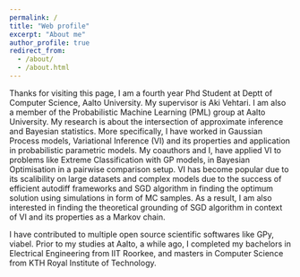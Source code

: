 ```yaml
---
permalink: /
title: "Web profile"
excerpt: "About me"
author_profile: true
redirect_from:
  - /about/
  - /about.html
---
```




Thanks for visiting this page, I am a fourth year Phd Student at Deptt of Computer Science, Aalto University. My supervisor is
Aki Vehtari. I am also a member of the Probabilistic Machine Learning (PML) group at Aalto University.
My research is about the intersection of approximate inference and Bayesian statistics.
More specifically, I have worked in Gaussian Process models, Variational Inference (VI) and its properties
and  application in probabilistic parametric models. My coauthors and I, have applied VI to problems like Extreme Classification with GP models, in Bayesian Optimisation in a pairwise comparison setup.
 VI has become popular due to its scalibility
on large datasets and complex models due to the success of efficient autodiff frameworks and SGD algorithm
in finding the optimum solution using simulations in form of MC samples. As a result, I am also interested
in finding the theoretical grounding of SGD algorithm in context of VI and its properties as a Markov chain.

I have contributed to multiple open source scientific softwares like GPy, viabel.
Prior to my studies at Aalto, a while ago, I completed my bachelors in Electrical Engineering from IIT Roorkee, and masters in Computer Science from KTH Royal Institute of Technology.
